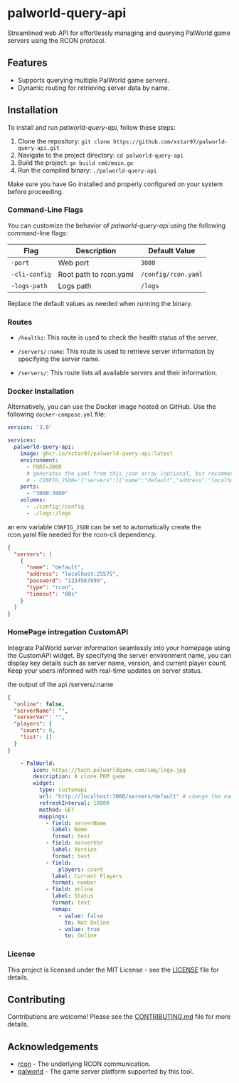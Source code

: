 # palworld-query-api

Streamlined web API for effortlessly managing and querying PalWorld game servers using the RCON protocol.

## Features

- Supports querying multiple PalWorld game servers.
- Dynamic routing for retrieving server data by name.

## Installation

To install and run *palworld-query-api*, follow these steps:

1. Clone the repository: `git clone https://github.com/xstar97/palworld-query-api.git`
2. Navigate to the project directory: `cd palworld-query-api`
3. Build the project: `go build cmd/main.go`
4. Run the compiled binary: `./palworld-query-api`

Make sure you have Go installed and properly configured on your system before proceeding.

### Command-Line Flags

You can customize the behavior of *palworld-query-api* using the following command-line flags:

| Flag               | Description                           | Default Value      |
|--------------------|---------------------------------------|--------------------|
| `-port`            | Web port                              | `3000`             |
| `-cli-config`      | Root path to rcon.yaml                | `/config/rcon.yaml`|
| `-logs-path`       | Logs path                             | `/logs`            |

Replace the default values as needed when running the binary.

### Routes

- `/healthz`: This route is used to check the health status of the server.

- `/servers/:name`: This route is used to retrieve server information by specifying the server name.

- `/servers/`: This route lists all available servers and their information.

### Docker Installation

Alternatively, you can use the Docker image hosted on GitHub. Use the following `docker-compose.yml` file:

```yaml
version: '3.8'

services:
  palworld-query-api:
    image: ghcr.io/xstar97/palworld-query-api:latest
    environment:
      - PORT=3000
      # generates the yaml from this json array (optional, but recommended)
      # - CONFIG_JSON='{"servers":[{"name":"default","address":"localhost:25575","password":"1234567890","type":"rcon","timeout":"10s"}]}'
    ports:
      - "3000:3000"
    volumes:
      - ./config:/config
      - ./logs:/logs
```

an env variable `CONFIG_JSON` can be set to automatically create the rcon.yaml file needed for the rcon-cli dependency.

```json
{
  "servers": [
    {
      "name": "default",
      "address": "localhost:25575",
      "password": "1234567890",
      "type": "rcon",
      "timeout": "60s"
    }
  ]
}
```

### HomePage intregation CustomAPI

Integrate PalWorld server information seamlessly into your homepage using the CustomAPI widget. By specifying the server environment name, you can display key details such as server name, version, and current player count. Keep your users informed with real-time updates on server status.

the output of the api /servers/:name

```json
{
  "online": false,
  "serverName": "",
  "serverVer": "",
  "players": {
    "count": 0,
    "list": []
  }
}
```

```yaml
    - PalWorld:
        icon: https://tech.palworldgame.com/img/logo.jpg
        description: A clone PKM game
        widget:
          type: customapi
          url: "http://localhost:3000/servers/default" # change the name given to server env (not palworld server name!)
          refreshInterval: 10000
          method: GET
          mappings:
            - field: serverName
              label: Name
              format: text
            - field: serverVer
              label: Version
              format: text
            - field:
                players: count
              label: Current Players
              format: number
            - field: online
              label: Status
              format: text
              remap:
                - value: false
                  to: Not Online
                - value: true
                  to: Online
```

### License

This project is licensed under the MIT License - see the [LICENSE](./LICENSE) file for details.

## Contributing

Contributions are welcome! Please see the [CONTRIBUTING.md](./CONTRIBUTING.md) file for more details.

## Acknowledgements

- [rcon](https://github.com/gorcon/rcon) - The underlying RCON communication.
- [palworld](https://palworld.gg/) - The game server platform supported by this tool.
